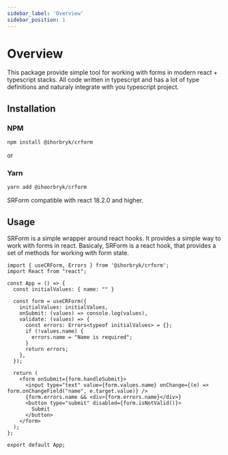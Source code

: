 ```yaml
---
sidebar_label: 'Overview'
sidebar_position: 1
---
```

# Overview

This package provide simple tool for working with forms in modern react + typescript stacks.
All code written in typescript and has a lot of type definitions and naturaly integrate with you typescript project.

## Installation

### NPM
```bash
npm install @ihorbryk/crform
```

or

### Yarn
```bash
yarn add @ihoorbryk/crform
```

SRForm compatible with react 18.2.0 and higher.

## Usage

SRForm is a simple wrapper around react hooks. It provides a simple way to work with forms in react.
Basicaly, SRForm is a react hook, that provides a set of methods for working with form state.

```tsx
import { useCRForm, Errors } from '@ihorbryk/crform';
import React from "react";

const App = () => {
  const initialValues: { name: "" }

  const form = useCRForm({
    initialValues: initialValues,
    onSubmit: (values) => console.log(values),
    validate: (values) => {
      const errors: Errors<typeof initialValues> = {};
      if (!values.name) {
        errors.name = "Name is required";
      }
      return errors;
    },
  });

  return (
    <form onSubmit={form.handleSubmit}>
      <input type="text" value={form.values.name} onChange={(e) => form.onChangeField("name", e.target.value)} />
      {form.errors.name && <div>{form.errors.name}</div>}
      <button type="submit" disabled={form.isNotValid()}>
        Submit
      </button>
    </form>
  );
};

export default App;
```


